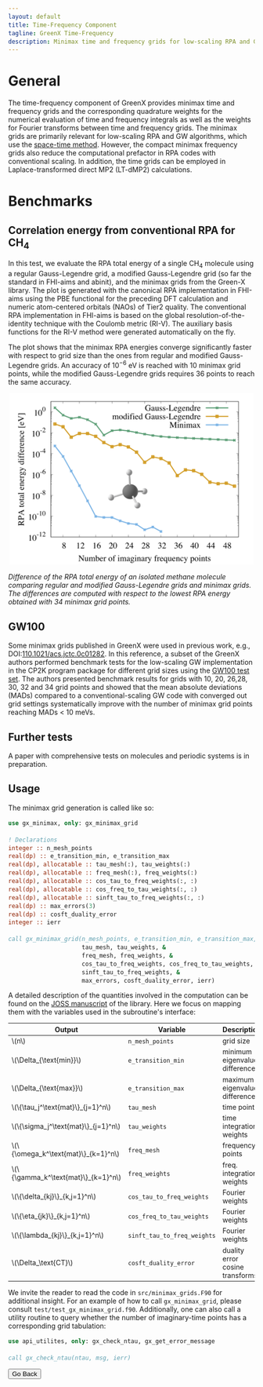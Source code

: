 ```yaml
---
layout: default
title: Time-Frequency Component
tagline: GreenX Time-Frequency
description: Minimax time and frequency grids for low-scaling RPA and GW
---
```

# General

The time-frequency component of GreenX provides minimax time and frequency grids and the corresponding quadrature weights for the numerical evaluation of time and frequency integrals as well as the weights for Fourier transforms between time and frequency grids. The minimax grids are primarily relevant for low-scaling RPA and GW algorithms, which use the [space-time method](https://journals.aps.org/prl/abstract/10.1103/PhysRevLett.74.1827). However, the compact minimax frequency grids also reduce the computational prefactor in RPA codes with conventional scaling. In addition, the time grids can be employed in Laplace-transformed direct MP2 (LT-dMP2) calculations.

# Benchmarks

## Correlation energy from conventional RPA for CH<sub>4</sub>

In this test, we evaluate the RPA total energy of a single CH<sub>4</sub> molecule using a regular Gauss-Legendre grid, a modified Gauss-Legendre grid (so far the standard in FHI-aims and abinit), and the minimax grids from the Green-X library. The plot is generated with the canonical RPA implementation in FHI-aims using the PBE functional for the preceding DFT calculation and numeric atom-centered orbitals (NAOs) of Tier2 quality. The conventional RPA implementation in FHI-aims is based on the global resolution-of-the-identity technique with the Coulomb metric (RI-V). The auxiliary basis functions for the RI-V method were generated automatically on the fly.

The plot shows that the minimax RPA energies converge significantly faster with respect to grid size than the ones from regular and modified Gauss-Legendre grids. An accuracy of $10^{-6}$ eV is reached with 10 minimax grid points, while the modified Gauss-Legendre grids requires 36 points to reach the same accuracy.

<p align="center">
  <img src="./img/ch4_bench.png" alt="CH4 benchmark" width="500"/>
</p>

<em>
Difference of the RPA total energy of an isolated methane molecule comparing regular and modified Gauss-Legendre grids and minimax grids. The differences are computed with respect to the lowest RPA energy obtained with 34 minimax grid points.</em>

## GW100

Some minimax grids published in GreenX were used in previous work, e.g., DOI:[110.1021/acs.jctc.0c01282](https://pubs.acs.org/doi/10.1021/acs.jctc.0c01282). In this reference, a subset of the GreenX authors performed benchmark tests for the low-scaling GW implementation in the CP2K program package for different grid sizes using the [GW100 test set](https://pubs.acs.org/doi/10.1021/acs.jctc.5b00453). The authors presented benchmark results for grids with 10, 20, 26,28, 30, 32 and 34 grid points and showed that the mean absolute deviations (MADs) compared to a conventional-scaling GW code with converged out grid settings systematically improve with the number of minimax grid points reaching MADs < 10 meVs.

## Further tests

A paper with comprehensive tests on molecules and periodic systems is in preparation. 

## Usage

The minimax grid generation is called like so:

```fortran
use gx_minimax, only: gx_minimax_grid

! Declarations
integer :: n_mesh_points
real(dp) :: e_transition_min, e_transition_max
real(dp), allocatable :: tau_mesh(:), tau_weights(:)
real(dp), allocatable :: freq_mesh(:), freq_weights(:)
real(dp), allocatable :: cos_tau_to_freq_weights(:, :)
real(dp), allocatable :: cos_freq_to_tau_weights(:, :)
real(dp), allocatable :: sinft_tau_to_freq_weights(:, :)
real(dp) :: max_errors(3)
real(dp) :: cosft_duality_error
integer :: ierr

call gx_minimax_grid(n_mesh_points, e_transition_min, e_transition_max, &
                     tau_mesh, tau_weights, &
                     freq_mesh, freq_weights, &
                     cos_tau_to_freq_weights, cos_freq_to_tau_weights, &
                     sinft_tau_to_freq_weights, &
                     max_errors, cosft_duality_error, ierr)
```

A detailed description of the quantities involved in the computation can be found on the [JOSS manuscript](https://raw.githubusercontent.com/openjournals/joss-papers/joss.05570/joss.05570/10.21105.joss.05570.pdf) of the library. Here we focus on mapping them with the variables used in the subroutine's interface:

| Output                                  |Variable  |Description                     |
|-----------------------------------------|-----------------------------|--------------------------------|
| \\(n\\)                                 | `n_mesh_points`             |grid size                       |
| \\(\\Delta_{\\text{min}}\\)             | `e_transition_min`          |minimum eigenvalue difference   |
| \\(\\Delta_{\\text{max}}\\)             | `e_transition_max`          |maximum eigenvalue difference   |
| \\(\\{\tau_j^\text{mat}\\}_{j=1}^n\\)   | `tau_mesh`                  |time points                     |
| \\(\\{\sigma_j^\text{mat}\\}_{j=1}^n\\) | `tau_weights`               |time integration weights        |
| \\(\\{\omega_k^\text{mat}\\}_{k=1}^n\\) | `freq_mesh`                 |frequency points                |
| \\(\\{\gamma_k^\text{mat}\\}_{k=1}^n\\) | `freq_weights`              |freq. integration weights       |
| \\(\\{\delta_{kj}\\}_{k,j=1}^n\\)       | `cos_tau_to_freq_weights`   |Fourier weights                 |
| \\(\\{\eta_{jk}\\}_{k,j=1}^n\\)         | `cos_freq_to_tau_weights`   |Fourier weights                 |
| \\(\\{\lambda_{kj}\\}_{k,j=1}^n\\)      | `sinft_tau_to_freq_weights` |Fourier weights                 |
| \\(\Delta_\text{CT}\\)                  | `cosft_duality_error`       |duality error cosine transforms |

We invite the reader to read the code in `src/minimax_grids.F90` for additional insight. For an example of how to call `gx_minimax_grid`, please consult `test/test_gx_minimax_grid.f90`. Additionally, one can also call a utility routine to query whether the number of imaginary-time points has a corresponding grid tabulation:

```fortran
use api_utilites, only: gx_check_ntau, gx_get_error_message

call gx_check_ntau(ntau, msg, ierr)
```

<button onclick="goBack()">Go Back</button>

<script>
function goBack() {
  window.history.back();
}
</script>
